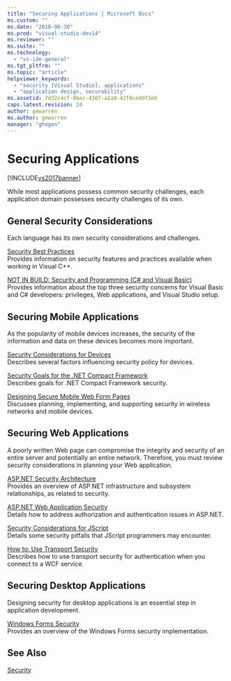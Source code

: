 ```yaml
---
title: "Securing Applications | Microsoft Docs"
ms.custom: ""
ms.date: "2018-06-30"
ms.prod: "visual-studio-dev14"
ms.reviewer: ""
ms.suite: ""
ms.technology: 
  - "vs-ide-general"
ms.tgt_pltfrm: ""
ms.topic: "article"
helpviewer_keywords: 
  - "security [Visual Studio], applications"
  - "application design, securability"
ms.assetid: 7d32c4cf-8bec-4307-a2a8-42f0ceddf3eb
caps.latest.revision: 24
author: gewarren
ms.author: gewarren
manager: "ghogen"
---
```

# Securing Applications
[!INCLUDE[vs2017banner](../includes/vs2017banner.md)]

  
While most applications possess common security challenges, each application domain possesses security challenges of its own.  
  
## General Security Considerations  
 Each language has its own security considerations and challenges.  
  
 [Security Best Practices](http://msdn.microsoft.com/library/86acaccf-cdb4-4517-bd58-553618e3ec42)  
 Provides information on security features and practices available when working in Visual C++.  
  
 [NOT IN BUILD: Security and Programming (C# and Visual Basic)](http://msdn.microsoft.com/en-us/227e2863-cf09-4c28-9611-bcd82be5e994)  
 Provides information about the top three security concerns for Visual Basic and C# developers: privileges, Web applications, and Visual Studio setup.  
  
## Securing Mobile Applications  
 As the popularity of mobile devices increases, the security of the information and data on these devices becomes more important.  
  
 [Security Considerations for Devices](http://msdn.microsoft.com/en-us/45fab484-8718-452e-8210-04fda3c6cb87)  
 Describes several factors influencing security policy for devices.  
  
 [Security Goals for the .NET Compact Framework](http://msdn.microsoft.com/en-us/64ac2770-e2bc-40a3-abbf-56c8a2c0e364)  
 Describes goals for .NET Compact Framework security.  
  
 [Designing Secure Mobile Web Form Pages](http://msdn.microsoft.com/en-us/b69727c1-f81f-4221-a116-8f92f769365f)  
 Discusses planning, implementing, and supporting security in wireless networks and mobile devices.  
  
## Securing Web Applications  
 A poorly written Web page can compromise the integrity and security of an entire server and potentially an entire network. Therefore, you must review security considerations in planning your Web application.  
  
 [ASP.NET Security Architecture](http://msdn.microsoft.com/library/c34d6f4f-f64d-4697-bd32-02dd2ddf726f)  
 Provides an overview of ASP.NET infrastructure and subsystem relationships, as related to security.  
  
 [ASP.NET Web Application Security](http://msdn.microsoft.com/library/658d0430-1644-4744-b52d-08b0d6fcacb8)  
 Details how to address authorization and authentication issues in ASP.NET.  
  
 [Security Considerations for JScript](http://msdn.microsoft.com/en-us/8572efc9-071a-472d-a1a4-f0a3b42644c1)  
 Details some security pitfalls that JScript programmers may encounter.  
  
 [How to: Use Transport Security](http://msdn.microsoft.com/en-us/16210e41-5492-4cc8-9002-7366b1fc7297)  
 Describes how to use transport security for authentication when you connect to a WCF service.  
  
## Securing Desktop Applications  
 Designing security for desktop applications is an essential step in application development.  
  
 [Windows Forms Security](http://msdn.microsoft.com/library/932d438a-5285-46d8-a958-8c93d0ad6cae)  
 Provides an overview of the Windows Forms security implementation.  
  
## See Also  
 [Security](../ide/security-in-visual-studio.md)



